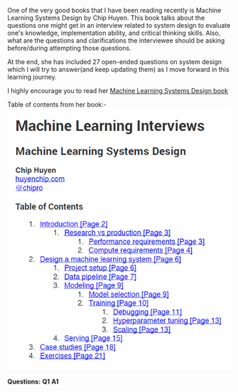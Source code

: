 One of the very good books that I have been reading recently is Machine Learning Systems Design by Chip Huyen. This book talks about the questions one might get in an interview related to system design to evaluate one's knowledge, implementation ability, and critical thinking skills. Also, what are the questions and clarifications the interviewee should be asking before/during attempting those questions.

At the end, she has included 27 open-ended questions on system design which I will try to answer(and keep updating them) as I move forward in this learning journey. 

I highly encourage you to read her [Machine Learning Systems Design book](https://github.com/chiphuyen/machine-learning-systems-design)


Table of contents from her book:-
![table-of-contents](/assets/images/2020-11-05-TOC.PNG)



**Questions:**
**Q1**
**A1**

